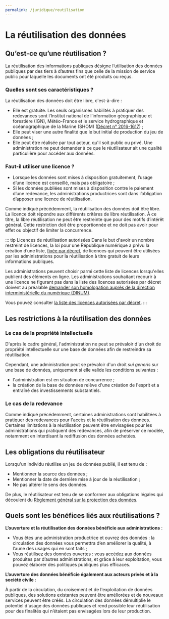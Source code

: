 ```yaml
---
permalink: /juridique/reutilisation
---
```


# La réutilisation des données

## Qu’est-ce qu’une réutilisation ?                    

La réutilisation des informations publiques désigne l’utilisation des données publiques par des tiers à d’autres fins que celle de la mission de service public pour laquelle les documents ont été produits ou reçus.           

###  Quelles sont ses caractéristiques ?                    

La réutilisation des données doit être libre, c'est-à-dire :

* Elle est gratuite. Les seuls organismes habilités à pratiquer des redevances sont l’Institut national de l’information géographique et forestière (IGN), Météo-France et le service hydrographique et océanographique de la Marine (SHOM) ([Décret n° 2016-1617](https://www.legifrance.gouv.fr/affichTexte.do?cidTexte=JORFTEXT000033500726&categorieLien=id)) ; 
* Elle peut viser une autre finalité que le but initial de production du jeu de données ;
* Elle peut être réalisée par tout acteur, qu'il soit public ou privé. Une administration ne peut demander à ce que le réutilisateur ait une qualité particulière pour accéder aux données.

### Faut-il utiliser une licence ?                    

* Lorsque les données sont mises à disposition gratuitement, l’usage d’une licence est conseillé, mais pas obligatoire ;
* Si les données publiées sont mises à disposition contre le paiement d’une redevance, les administrations productrices sont dans l’obligation d’apposer une licence de réutilisation.

Comme indiqué précédemment, la réutilisation des données doit être libre. La licence doit répondre aux différents critères de libre réutilisation. À ce titre, la libre réutilisation ne peut être restreinte que pour des motifs d’intérêt général. Cette restriction doit être proportionnée et ne doit pas avoir pour effet ou objectif de limiter la concurrence.

::: tip Licences de réutilisation autorisées
Dans le but d'avoir un nombre restreint de licences, la loi pour une République numérique a prévu la création d’une liste, [fixée par décret](https://www.legifrance.gouv.fr/affichTexte.do?cidTexte=JORFTEXT000034502557&categorieLien=id), de licences qui peuvent être utilisées par les administrations pour la réutilisation à titre gratuit de leurs informations publiques.

Les administrations peuvent choisir parmi cette liste de licences lorsqu'elles publient des éléments en ligne. Les administrations souhaitant recourir à une licence ne figurant pas dans la liste des licences autorisées par décret doivent au préalable [demander son homologation auprès de la direction interministérielle du numérique (DINUM)](https://support.data.gouv.fr/administration-centrale/licence).

Vous pouvez consulter [la liste des licences autorisées par décret](https://www.data.gouv.fr/fr/licences).
:::

##  Les restrictions à la réutilisation des données 


### Le cas de la propriété intellectuelle 

D'après le cadre général, l'administration ne peut se prévaloir d'un droit de propriété intellectuelle sur une base de données afin de restreindre sa réutilisation.

Cependant, une administration peut se prévaloir d'un droit *sui generis* sur une base de données, uniquement si elle valide les conditions suivantes : 
- l'administration est en situation de concurrence ;
- la création de la base de données relève d'une création de l'esprit et a entraîné des investissements substantiels. 

### Le cas de la redevance 

Comme indiqué précédemment, certaines administrations sont habilitées à pratiquer des redevances pour l'accès et la réutilisation des données. Certaines limitations à la réutilisation peuvent être envisagées pour les administrations qui pratiquent des redevances, afin de préserver ce modèle, notamment en interdisant la rediffusion des données achetées. 

## Les obligations du réutilisateur

Lorsqu'un individu réutilise un jeu de données publié, il est tenu de :
* Mentionner la source des données ;
* Mentionner la date de dernière mise à jour de la réutilisation ; 
* Ne pas altérer le sens des données. 

De plus, le réutilisateur est tenu de se conformer aux obligations légales qui découlent du [Règlement général sur la protection des données](https://www.legifrance.gouv.fr/affichTexte.do?cidTexte=JORFTEXT000037085952&categorieLien=id). 

##  Quels sont les bénéfices liés aux réutilisations ?

**L’ouverture et la réutilisation des données bénéficie aux administrations** :
* Vous êtes une administration productrice et ouvrez des données : la circulation des données vous permettra d’en améliorer la qualité, à l’aune des usages qui en sont faits ;
* Vous réutilisez des données ouvertes : vous accédez aux données produites par d’autres administrations, et grâce à leur exploitation, vous pouvez élaborer des politiques publiques plus efficaces.

**L’ouverture des données bénéficie également aux acteurs privés et à la société civile** :

À partir de la circulation, du croisement et de l'exploitation de données publiques, des solutions existantes peuvent être améliorées et de nouveaux services peuvent être créés. La circulation des données démultiplie le potentiel d'usage des données publiques et rend possible leur réutilisation pour des finalités qui n’étaient pas envisagées lors de leur production.        

